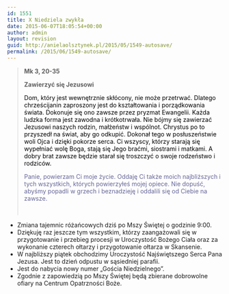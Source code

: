 ```yaml
---
id: 1551
title: X Niedziela zwykła
date: 2015-06-07T18:05:54+00:00
author: admin
layout: revision
guid: http://anielaolsztynek.pl/2015/05/1549-autosave/
permalink: /2015/06/1549-autosave/
---
```

> **Mk 3, 20-35**
> 
> **Zawierzyć się Jezusowi**
> 
> <span style="color: #000000;">Dom, który jest wewnętrznie skłócony, nie może przetrwać. Dlatego chrześcijanin zaproszony jest do kształtowania i porządkowania świata. Dokonuje się ono zawsze przez pryzmat Ewangelii. Każda ludzka forma jest zawodna i krótkotrwała. Nie bójmy się zawierzać Jezusowi naszych rodzin, małżeństw i wspólnot. Chrystus po to przyszedł na świat, aby go odkupić. Dokonał tego w posłuszeństwie woli Ojca i dzięki pokorze serca. Ci wszyscy, którzy starają się wypełniać wolę Boga, stają się Jego braćmi, siostrami i matkami. A dobry brat zawsze będzie starał się troszczyć o swoje rodzeństwo i rodziców.</span>
> 
> <span style="color: #666699;">Panie, powierzam Ci moje życie. Oddaję Ci także moich najbliższych i tych wszystkich, których powierzyłeś mojej opiece. Nie dopuść, abyśmy popadli w grzech i beznadzieję i oddalili się od Ciebie na zawsze.</span>
> 
> <span style="color: #666699;"><br /> </span>

  * Zmiana tajemnic różańcowych dziś po Mszy Świętej o godzinie 9:00.
  * Dziękuję raz jeszcze tym wszystkim, którzy zaangażowali się w przygotowanie i przebieg procesji w Uroczystość Bożego Ciała oraz za wykonanie czterech ołtarzy i przygotowanie ołtarza w Skansenie.
  * W najbliższy piątek obchodzimy Uroczystość Najświętszego Serca Pana Jezusa. Jest to dzień odpustu w sąsiedniej parafii.
  * Jest do nabycia nowy numer &#8222;Gościa Niedzielnego&#8221;.
  * Zgodnie z zapowiedzią po Mszy Świętej będą zbierane dobrowolne ofiary na Centrum Opatrzności Boże.